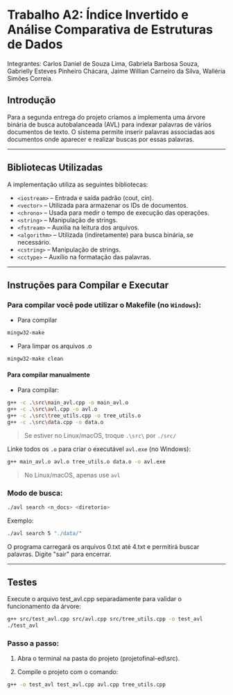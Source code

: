# Trabalho A2: Índice Invertido e Análise Comparativa de Estruturas de Dados

Integrantes: Carlos Daniel de Souza Lima, Gabriela Barbosa Souza, Gabrielly Esteves Pinheiro Chácara, Jaime Willian Carneiro da Silva, Walléria Simões Correia.

## Introdução

Para a segunda entrega do projeto criamos a implementa uma árvore binária de busca autobalanceada (AVL) para indexar palavras de vários documentos de texto. O sistema permite inserir palavras associadas aos documentos onde aparecer e realizar buscas por essas palavras.

---

## Bibliotecas Utilizadas

A implementação utiliza as seguintes bibliotecas:

- `<iostream>` – Entrada e saída padrão (cout, cin).
- `<vector>` – Utilizada para armazenar os IDs de documentos.
- `<chrono>` – Usada para medir o tempo de execução das operações.
- `<string>` – Manipulação de strings.
- `<fstream>` – Auxilia na leitura dos arquivos.
- `<algorithm>` – Utilizada (indiretamente) para busca binária, se necessário.
- `<cstring>` – Manipulação de strings.
- `<cctype>` – Auxílio na formatação das palavras.

---

## Instruções para Compilar e Executar
### Para compilar você pode utilizar o Makefile (no `Windows`):

 - Para compilar
```bash
mingw32-make
```

- Para limpar os arquivos .o

```bash
mingw32-make clean
```

#### Para compilar manualmente
-  Para compilar:
```bash
g++ -c .\src\main_avl.cpp -o main_avl.o
g++ -c .\src\avl.cpp -o avl.o
g++ -c .\src\tree_utils.cpp -o tree_utils.o
g++ -c .\src\data.cpp -o data.o
```
> Se estiver no Linux/macOS, troque `.\src\` por `./src/`


Linke todos os `.o` para criar o executável `avl.exe` (no Windows):

```bash
g++ main_avl.o avl.o tree_utils.o data.o -o avl.exe
```

> No Linux/macOS, apenas use `avl`


### Modo de busca:

```bash
./avl search <n_docs> <diretorio>
```
Exemplo:
```bash
./avl search 5 "./data/"
```
O programa carregará os arquivos 0.txt até 4.txt e permitirá buscar palavras. Digite "sair" para encerrar.

---

## Testes

Execute o arquivo test_avl.cpp separadamente para validar o funcionamento da árvore:

```bash
g++ src/test_avl.cpp src/avl.cpp src/tree_utils.cpp -o test_avl
./test_avl
```
### Passo a passo:

1. Abra o terminal na pasta do projeto (projetofinal-ed\src).

2. Compile o projeto com o comando:

```bash
g++ -o test_avl test_avl.cpp avl.cpp tree_utils.cpp
```